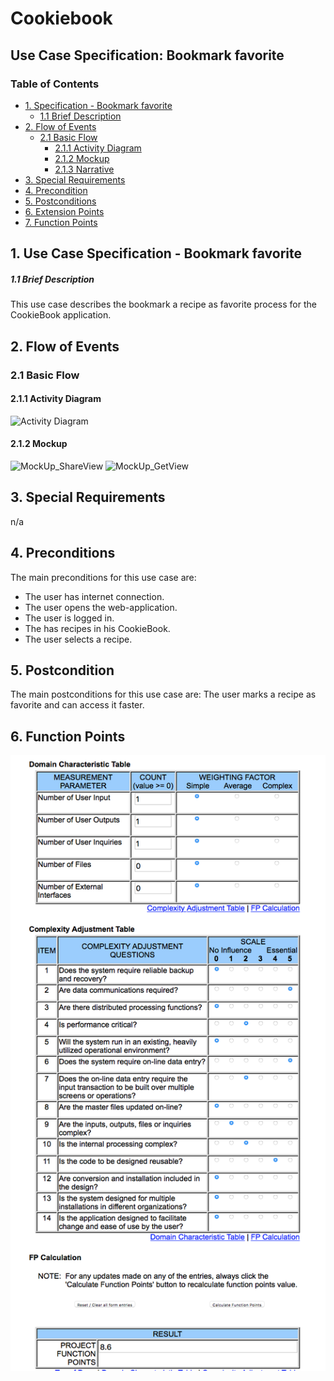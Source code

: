 # Cookiebook
## Use Case Specification: Bookmark favorite
### Table of Contents
- [1. Specification - Bookmark favorite](#1-specification-bookmarkFavorite)
    - [1.1 Brief Description](#11-brief-description)
- [2. Flow of Events](#2-flow-of-events)
    - [2.1 Basic Flow](#21-basic-flow)
        - [2.1.1 Activity Diagram](#211-activity-diagram)
        - [2.1.2 Mockup](#212-mockup)
        - [2.1.3 Narrative](#213-narrative)
- [3. Special Requirements](#3-special-requirements)
- [4. Precondition](#4-preconditions)  
- [5. Postconditions](#5-postconditions)
- [6. Extension Points](#6-extension-points)
- [7. Function Points](#7-function-points)

## 1. Use Case Specification - Bookmark favorite
##### 1.1 Brief Description
This use case describes the bookmark a recipe as favorite process for the CookieBook application.

## 2. Flow of Events
### 2.1 Basic Flow
#### 2.1.1 Activity Diagram
![Activity Diagram](images/UC_bookmarkFavorite.JPG)
#### 2.1.2 Mockup
![MockUp_ShareView](images/)
![MockUp_GetView](images/)
## 3. Special Requirements
n/a
## 4. Preconditions
The main preconditions for this use case are:
- The user has internet connection.
- The user opens the web-application.
- The user is logged in.
- The has recipes in his CookieBook.
- The user selects a recipe.
## 5. Postcondition
The main postconditions for this use case are:
The user marks a recipe as favorite and can access it faster.
## 6. Function Points
![Function Points](images/UC_bookmarkFavorite_fp_new.png)                                                                                                                                               
